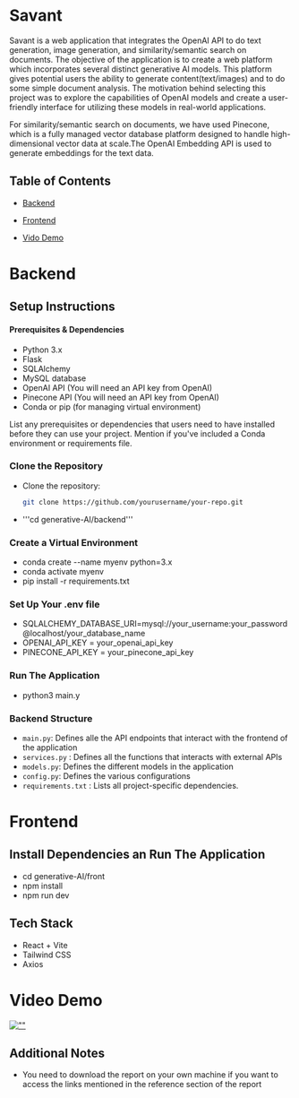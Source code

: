 # Savant

Savant is a web application that integrates the OpenAI API to do text generation, image generation, and similarity/semantic search on documents. The objective of the application is to create a web platform which incorporates several distinct generative AI models. This platform gives potential users the ability to generate content(text/images) and to do some simple document analysis. The motivation behind selecting this project was to explore the capabilities of OpenAI models and create a user-friendly interface for utilizing these models in real-world applications.

For similarity/semantic search on documents, we have used Pinecone, which is a fully managed vector database platform designed to handle high-dimensional vector data at scale.The OpenAI Embedding API is used to generate embeddings for the text data. 

## Table of Contents

- [Backend](#backend)

- [Frontend](#frontend)
- [Vido Demo](#video-demo)

# Backend 

## Setup Instructions


#### Prerequisites & Dependencies

- Python 3.x
- Flask
- SQLAlchemy
- MySQL database
- OpenAI API (You will need an API key from OpenAI)
- Pinecone API (You will need an API key from OpenAI)
- Conda or pip (for managing virtual environment)

List any prerequisites or dependencies that users need to have installed before they can use your project. Mention if you've included a Conda environment or requirements file.
###  Clone the Repository
- Clone the repository:

   ```bash
   git clone https://github.com/yourusername/your-repo.git

- '''cd generative-AI/backend'''

### Create a Virtual Environment 
- conda create --name myenv python=3.x
- conda activate myenv
- pip install -r requirements.txt



### Set Up Your .env file
- SQLALCHEMY_DATABASE_URI=mysql://your_username:your_password@localhost/your_database_name
- OPENAI_API_KEY = your_openai_api_key
- PINECONE_API_KEY = your_pinecone_api_key

### Run The Application
- python3 main.y

### Backend Structure
- ```main.py```: Defines alle the API endpoints that interact with the frontend of the application
- ```services.py``` : Defines all the functions that interacts with external APIs 
- ```models.py```: Defines the different models in the application
- ```config.py```: Defines the various configurations 
- ```requirements.txt``` : Lists all project-specific dependencies.


# Frontend 
## Install Dependencies an Run The Application
- cd generative-AI/front 
- npm install
- npm run dev


## Tech Stack 
- React + Vite 
- Tailwind CSS 
- Axios 


# Video Demo

[![""](./frontend/public/thamnail.png)](https://drive.google.com/file/d/19qgk7fxjWH_epWxWnZuSadGOnlNUJFcW/view?usp=sharing)



## Additional Notes
- You need to download the report on your own machine if you want to access the links mentioned in the reference section of the report 